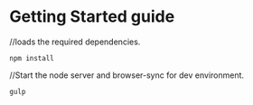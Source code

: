 # Getting Started guide

//loads the required dependencies.
```
npm install 
```

//Start the node server and browser-sync for dev environment.
```
gulp
```

